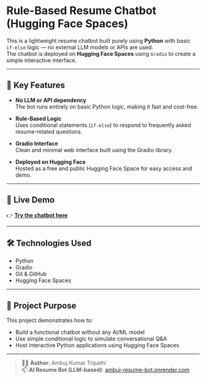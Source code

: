 # Rule-Based Resume Chatbot (Hugging Face Spaces)

This is a lightweight resume chatbot built purely using **Python** with basic `if-else` logic — no external LLM models or APIs are used.  
The chatbot is deployed on **Hugging Face Spaces** using `Gradio` to create a simple interactive interface.

---

## 🔑 Key Features

- **No LLM or API dependency**  
  The bot runs entirely on basic Python logic, making it fast and cost-free.

- **Rule-Based Logic**  
  Uses conditional statements (`if-else`) to respond to frequently asked resume-related questions.

- **Gradio Interface**  
  Clean and minimal web interface built using the Gradio library.

- **Deployed on Hugging Face**  
  Hosted as a free and public Hugging Face Space for easy access and demo.

---

## 🚀 Live Demo

👉 [**Try the chatbot here**](https://huggingface.co/spaces/invincibleambuj/ambuj-ai-chatbot)


---

## 🛠️ Technologies Used

- Python  
- Gradio  
- Git & GitHub  
- Hugging Face Spaces

---

## 📌 Project Purpose

This project demonstrates how to:
- Build a functional chatbot without any AI/ML model
- Use simple conditional logic to simulate conversational Q&A
- Host interactive Python applications using Hugging Face Spaces

---

> 👨‍💻 **Author**: Ambuj Kumar Tripathi  
> 📫 **AI Resume Bot (LLM-based)**: [ambuj-resume-bot.onrender.com](https://ambuj-resume-bot.onrender.com)

